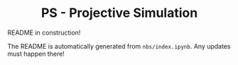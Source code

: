 
<h1 align="center">
PS - Projective Simulation
</h1>
<!-- WARNING: THIS FILE WAS AUTOGENERATED! DO NOT EDIT! -->

README in construction!

The README is automatically generated from `nbs/index.ipynb`. Any
updates must happen there!
